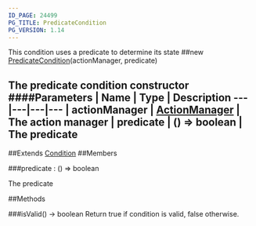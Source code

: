 ```yaml
---
ID_PAGE: 24499
PG_TITLE: PredicateCondition
PG_VERSION: 1.14
---
```


This condition uses a predicate to determine its state
##new [PredicateCondition](/classes/PredicateCondition)(actionManager, predicate)

The predicate condition constructor
####Parameters
 | Name | Type | Description
---|---|---|---
 | actionManager | [ActionManager](/classes/ActionManager) | The action manager
 | predicate | () =&gt; boolean | The predicate
---

##Extends [Condition](/classes/Condition)
##Members

###predicate : () =&gt; boolean


The predicate



##Methods

###isValid() &rarr; boolean
Return true if condition is valid, false otherwise.


